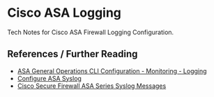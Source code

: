 # Cisco ASA Logging

Tech Notes for Cisco ASA Firewall Logging Configuration.

## References / Further Reading

* [ASA General Operations CLI Configuration - Monitoring - Logging][1]
* [Configure ASA Syslog][2]
* [Cisco Secure Firewall ASA Series Syslog Messages][3]

[1]: https://www.cisco.com/c/en/us/td/docs/security/asa/asa914/configuration/general/asa-914-general-config/monitor-syslog.html
[2]: https://www.cisco.com/c/en/us/support/docs/security/pix-500-series-security-appliances/63884-config-asa-00.html
[3]: https://www.cisco.com/c/en/us/td/docs/security/asa/syslog/b_syslog/about.html
